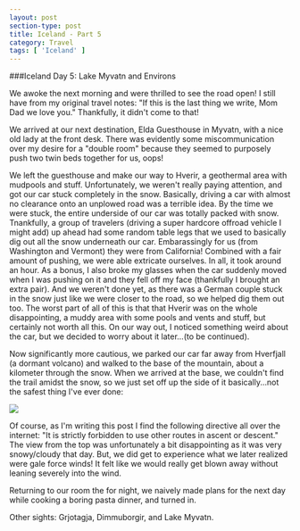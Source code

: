 ```yaml
---
layout: post
section-type: post
title: Iceland - Part 5
category: Travel
tags: [ 'Iceland' ]
---
```

###Iceland Day 5: Lake Myvatn and Environs

We awoke the next morning and were thrilled to see the road open! I still have from my original
travel notes: "If this is the last thing we write, Mom Dad we love you." Thankfully, it didn't come
to that!

We arrived at our next destination, Elda Guesthouse in Myvatn, with a nice old lady at the front desk.
There was evidently some miscommunication over my desire for a "double room" because they seemed to
purposely push two twin beds together for us, oops!

We left the guesthouse and make our way to Hverir, a geothermal area with mudpools and stuff.
Unfortunately, we weren't really paying attention, and got our car stuck completely in the snow.
Basically, driving a car with almost no clearance onto an unplowed road was a terrible idea.
By the time we were stuck, the entire underside of our car was totally packed with snow.
Tnankfully, a group of travelers (driving a super hardcore offroad vehicle I might add) up ahead
had some random table legs that we used to basically dig out all the snow underneath our car.
Embarassingly for us (from Washington and Vermont) they were from California! 
Combined with a fair amount of pushing, we were able extricate ourselves. In all, it took around an
hour. As a bonus, I also broke my glasses when the car suddenly moved when I was pushing on it
and they fell off my face (thankfully I brought an extra pair). And we weren't done yet, as there was
a German couple stuck in the snow just like we were closer to the road, so we helped dig them out too.
The worst part of all of this is that that Hverir was on the whole disappointing, a muddy area
with some pools and vents and stuff, but certainly not worth all this. On our way out, I noticed
something weird about the car, but we decided to worry about it later...(to be continued).

Now significantly more cautious, we parked our car far away from Hverfjall (a dormant volcano)
and walked to the
base of the mountain, about a kilometer through the snow. When we arrived at the base, we couldn't
find the trail amidst the snow, so we just set off up the side of it basically...not the safest
thing I've ever done:

![](https://dl.dropboxusercontent.com/s/rp8tpm3c2a5izii/IMG_4827.JPG?dl=0)

Of course, as I'm writing this post I find the following directive all over the internet:
"It is strictly forbidden to use other routes in ascent or descent." The view from the top was
unfortunately a bit disappointing as it was very snowy/cloudy that day. But, we did get to experience
what we later realized were gale force winds! It felt like we would really get blown away without
leaning severely into the wind.

Returning to our room the for night, we naively made plans for the next day while cooking a boring
pasta dinner, and turned in.

Other sights: Grjotagja, Dimmuborgir, and Lake Myvatn.